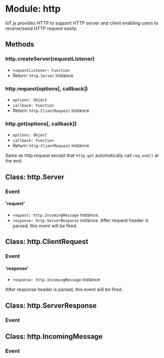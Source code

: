# Module: http

IoT.js provides HTTP to support HTTP server and client enabling users to receive/send HTTP request easily.

## Methods
### http.createServer(requestListener)
* `requestListener: Function`
* Return: `http.Server` instance


### http.request(options[, callback])
* `options: Object`
* `callback: Function`
* Return: `http.ClientRequest` instance

### http.get(options[, callback])
* `options: Object`
* `callback: Function`
* Return: `http.ClientRequest` instance

Same as http.request except that `http.get` automatically call `req.end()` at the end.


## Class: http.Server

### Event

#### 'request'
* `request: http.IncomingMessage` instance. 
* `response: http.ServerResponse` instance.
After request header is parsed, this event will be fired. 

## Class: http.ClientRequest
### Event

#### 'response'
* `response: http.IncomingMessage` instance

After response header is parsed, this event will be fired. 


## Class: http.ServerResponse
### Event

## Class: http.IncomingMessage
### Event
